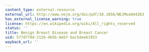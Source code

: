 ```yaml
---
content_type: external-resource
external_url: http://www.nejm.org/doi/pdf/10.1056/NEJMoa044383
has_external_license_warning: true
license: https://en.wikipedia.org/wiki/All_rights_reserved
status: ''
title: Benign Breast Disease and Breast Cancer
uid: 577d778d-2126-4b5b-8eb7-bac5dee61953
wayback_url: ''
---
```

